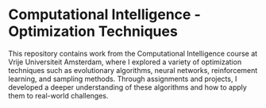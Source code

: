 # Computational Intelligence - Optimization Techniques
This repository contains work from the Computational Intelligence course at Vrije Universiteit Amsterdam, where I explored a variety of optimization techniques such as evolutionary algorithms, neural networks, reinforcement learning, and sampling methods. Through assignments and projects, I developed a deeper understanding of these algorithms and how to apply them to real-world challenges.
